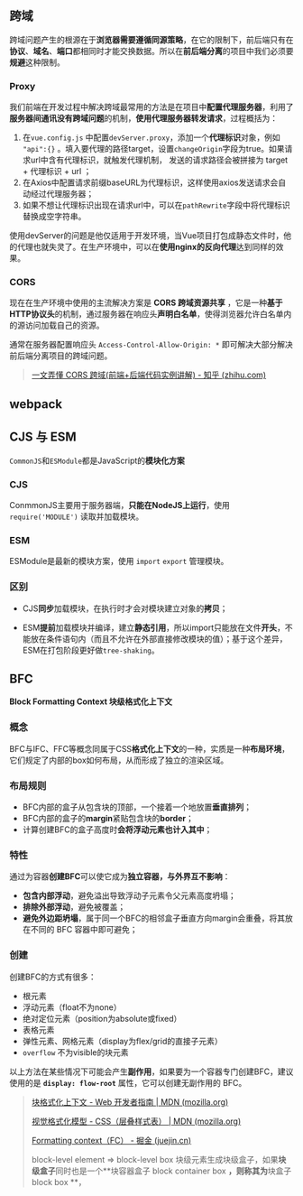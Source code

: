 ## 跨域

跨域问题产生的根源在于**浏览器需要遵循同源策略**，在它的限制下，前后端只有在**协议**、**域名**、**端口**都相同时才能交换数据。所以在**前后端分离**的项目中我们必须要**规避**这种限制。

### Proxy

我们前端在开发过程中解决跨域最常用的方法是在项目中**配置代理服务器**，利用了**服务器间通讯没有跨域问题**的机制，**使用代理服务器转发请求**，过程概括为：

1. 在`vue.config.js` 中配置`devServer.proxy`，添加一个**代理标识**对象，例如 `"api":{}` 。填入要代理的路径target，设置`changeOrigin`字段为true。如果请求url中含有代理标识，就触发代理机制， 发送的请求路径会被拼接为 target + 代理标识 + url ；
2. 在Axios中配置请求前缀baseURL为代理标识，这样使用axios发送请求会自动经过代理服务器；
3. 如果不想让代理标识出现在请求url中，可以在`pathRewrite`字段中将代理标识替换成空字符串。

使用devServer的问题是他仅适用于开发环境，当Vue项目打包成静态文件时，他的代理也就失灵了。在生产环境中，可以在**使用nginx的反向代理**达到同样的效果。

### CORS

现在在生产环境中使用的主流解决方案是 **CORS 跨域资源共享** ，它是一种**基于HTTP协议头**的机制，通过服务器在响应头**声明白名单**，使得浏览器允许白名单内的源访问加载自己的资源。

通常在服务器配置响应头 `Access-Control-Allow-Origin: *`  即可解决大部分解决前后端分离项目的跨域问题。

>  [一文弄懂 CORS 跨域(前端+后端代码实例讲解) - 知乎 (zhihu.com)](https://zhuanlan.zhihu.com/p/118381660) 



## webpack





## CJS 与 ESM

`CommonJS`和`ESModule`都是JavaScript的**模块化方案**

### CJS

ConmmonJS主要用于服务器端，**只能在NodeJS上运行**，使用 `require('MODULE')` 读取并加载模块。

### ESM

ESModule是最新的模块方案，使用 `import` `export` 管理模块。

### 区别

- CJS**同步**加载模块，在执行时才会对模块建立对象的**拷贝**；

- ESM**提前**加载模块并编译，建立**静态引用**，所以import只能放在文件**开头**，不能放在条件语句内（而且不允许在外部直接修改模块的值）；基于这个差异，ESM在打包阶段更好做`tree-shaking`。



## BFC

**Block Formatting Context 块级格式化上下文** 

### 概念

BFC与IFC、FFC等概念同属于CSS**格式化上下文**的一种，实质是一种**布局环境**，它们规定了内部的box如何布局，从而形成了独立的渲染区域。

### 布局规则

- BFC内部的盒子从包含块的顶部，一个接着一个地放置**垂直排列**；
- BFC内部的盒子的**margin**紧贴包含块的**border**；
- 计算创建BFC的盒子高度时**会将浮动元素也计入其中**；

### 特性

通过为容器**创建BFC**可以使它成为**独立容器，与外界互不影响**：

- **包含内部浮动**，避免溢出导致浮动子元素令父元素高度坍塌；
- **排除外部浮动**，避免被覆盖；
- **避免外边距坍塌**，属于同一个BFC的相邻盒子垂直方向margin会重叠，将其放在不同的 BFC 容器中即可避免；

### 创建

创建BFC的方式有很多：

- 根元素
- 浮动元素（float不为none）
- 绝对定位元素（position为absolute或fixed）
- 表格元素
- 弹性元素、网格元素（display为flex/grid的直接子元素）
- `overflow` 不为visible的块元素

以上方法在某些情况下可能会产生**副作用**，如果要为一个容器专门创建BFC，建议使用的是 **`display: flow-root`** 属性，它可以创建无副作用的 BFC。

>  [块格式化上下文 - Web 开发者指南 | MDN (mozilla.org)](https://developer.mozilla.org/zh-CN/docs/Web/Guide/CSS/Block_formatting_context) 
>
>  [视觉格式化模型 - CSS（层叠样式表） | MDN (mozilla.org)](https://developer.mozilla.org/zh-CN/docs/Web/CSS/Visual_formatting_model) 
>
>  [Formatting context（FC） - 掘金 (juejin.cn)](https://juejin.cn/post/6974636270848835592) 
>
> block-level element =>  block-level box 块级元素生成块级盒子，如果**块级盒子**同时也是一个**块容器盒子 block container box **，则称其为**块盒子 block box **，